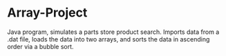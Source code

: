 # Array-Project
Java program, simulates a parts store product search. Imports data from a .dat file, loads the data into two arrays, and sorts the data in ascending order via a bubble sort.
 
